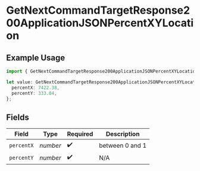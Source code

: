 # GetNextCommandTargetResponse200ApplicationJSONPercentXYLocation

## Example Usage

```typescript
import { GetNextCommandTargetResponse200ApplicationJSONPercentXYLocation } from "momentic/models/operations";

let value: GetNextCommandTargetResponse200ApplicationJSONPercentXYLocation = {
  percentX: 7422.38,
  percentY: 333.04,
};
```

## Fields

| Field              | Type               | Required           | Description        |
| ------------------ | ------------------ | ------------------ | ------------------ |
| `percentX`         | *number*           | :heavy_check_mark: | between 0 and 1    |
| `percentY`         | *number*           | :heavy_check_mark: | N/A                |
